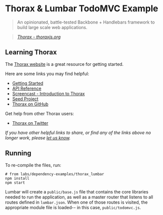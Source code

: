 # Thorax & Lumbar TodoMVC Example

> An opinionated, battle-tested Backbone + Handlebars framework to build large scale web applications.

> _[Thorax - thoraxjs.org](http://thoraxjs.org)_


## Learning Thorax

The [Thorax website](http://thoraxjs.org) is a great resource for getting started.

Here are some links you may find helpful:

* [Getting Started](http://thoraxjs.org/start.html)
* [API Reference](http://thoraxjs.org/api.html)
* [Screencast - Introduction to Thorax](http://vimeo.com/60230630)
* [Seed Project](https://github.com/walmartlabs/thorax-seed)
* [Thorax on GitHub](https://github.com/walmartlabs/thorax)

Get help from other Thorax users:

* [Thorax on Twitter](http://twitter.com/walmartlabs)

_If you have other helpful links to share, or find any of the links above no longer work, please [let us know](https://github.com/tastejs/todomvc/issues)._


## Running

To re-compile the files, run:

	# from labs/dependency-examples/thorax_lumbar
	npm install
	npm start

Lumbar will create a `public/base.js` file that contains the core libraries needed to run the application, as well as a master router that listens to all routes defined in `lumbar.json`. When one of those routes is visited, the appropriate module file is loaded-- in this case, `public/todomvc.js`.
